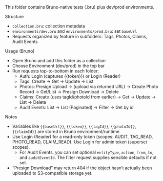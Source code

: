 This folder contains Bruno-native tests (.bru) plus dev/prod environments.

Structure
- `collection.bru`: collection metadata
- `environments/dev.bru` and `environments/prod.bru`: set `baseUrl`
- Requests organized by feature in subfolders: Tags, Photos, Claims, Audit Events

Usage (Bruno)
- Open Bruno and add this folder as a collection
- Choose Environment (dev/prod) in the top bar
- Run requests top-to-bottom in each folder:
  - Auth: Login (captures {{token}}) or Login (Reader)
  - Tags: Create → Get → Update → List
  - Photos: Presign Upload → (upload via returned URL) → Create Photo Record → Get/List → Presign Download → Delete
  - Claims: Create (uses tagId/photoId from earlier) → Get → Update → List → Delete
  - Audit Events: List → List (Paginated) → Filter → Get by id

Notes
- Variables like `{{baseUrl}}`, `{{token}}`, `{{tagId}}`, `{{photoId}}`, `{{claimId}}` are stored in Bruno environment/runtime.
- Use Login (Reader) for a read-only token (scopes: AUDIT, TAG_READ, PHOTO_READ, CLAIM_READ). Use Login for admin token (superset scopes).
  - For Audit Events, you can set optional `entityType`, `action`, `from`, `to`, and `auditEventId`. The filter request supplies sensible defaults if not set.
- “Presign Download” may return 404 if the object hasn’t actually been uploaded to S3-compatible storage yet.
